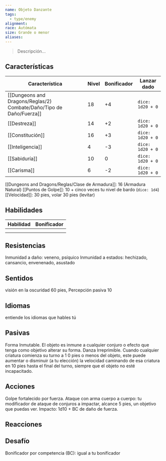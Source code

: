 ```yaml
---
name: Objeto Danzante
tags:
  - type/enemy
alignment: 
race: Autómata
size: Grande o menor
aliases:
---
```

> Descripción...
## Características
| Característica   | Nivel | Bonificador | Lanzar dado |
| ---------------- | ----- | ----------- | ----------- |
| [[Dungeons and Dragons/Reglas/2) Combate/Daño/Tipo de Daño/Fuerza]]       | 18     | +4           | `dice: 1d20 + 0` |
| [[Destreza]]     | 14     | +2           | `dice: 1d20 + 0`            |
| [[Constitución]] | 16     | +3           | `dice: 1d20 + 0`            |
| [[Inteligencia]] | 4     | -3           | `dice: 1d20 + 0`            |
| [[Sabiduría]]    | 10     | 0           | `dice: 1d20 + 0`            |
| [[Carisma]]      | 6     | -2           | `dice: 1d20 + 0`            |

[[Dungeons and Dragons/Reglas/Clase de Armadura]]: 16 (Armadura Natural)
[[Puntos de Golpe]]: 10 + cinco veces tu nivel de bardo (`dice: 1d4`)
[[Velocidad]]: 30 pies, volar 30 pies (levitar)
## Habilidades
| Habilidad | Bonificador |
| --------- | ----------- |
|           |             |
|           |             |
## Resistencias

Inmunidad a daño: veneno, psíquico
Inmunidad a estados: hechizado, cansancio, envenenado, asustado
## Sentidos

visión en la oscuridad 60 pies, Percepción pasiva 10
## Idiomas

entiende los idiomas que hables tú
## Pasivas

Forma Inmutable. El objeto es inmune a cualquier conjuro o efecto que tenga como objetivo alterar su forma.
Danza Irreprimible. Cuando cualquier criatura comienza su turno a 1 0 pies o menos del objeto, este
puede aumentar o disminuir (a tu elección) la velocidad caminando de esa criatura en 10 pies hasta
el final del turno, siempre que el objeto no esté incapacitado.
## Acciones

Golpe fortalecido por fuerza. Ataque con arma cuerpo a cuerpo: tu modificador de ataque de
conjuros a impactar, alcance 5 pies, un objetivo que puedas ver. Impacto: 1d10 + BC de daño de
fuerza.
## Reacciones

## Desafío

Bonificador por competencia (BC): igual a tu bonificador